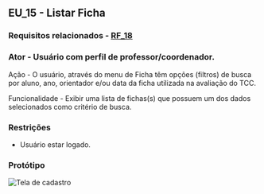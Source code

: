 ## EU_15 - Listar Ficha
### Requisitos relacionados - [RF_18](https://docs.google.com/document/d/1d28Owm1nmruz_8M4QXSLYp9Sl0tYuE-yjZraxpLtjBU/edit#bookmark=kix.w1gp29i16odl)

### Ator - Usuário com perfil de professor/coordenador.

Ação - O usuário, através do menu de Ficha têm opções (filtros) de busca por aluno, ano, orientador e/ou data da ficha utilizada na avaliação do TCC.

Funcionalidade - Exibir uma lista de fichas(s) que possuem um dos dados selecionados como critério de busca.

### Restrições
- Usuário estar logado.
### Protótipo
![Tela de cadastro](assets/listarficha.png)
